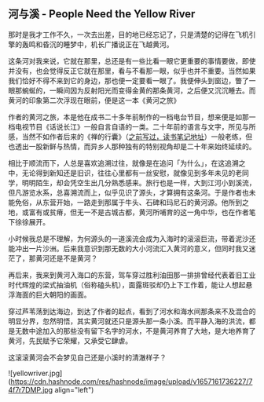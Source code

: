 ## 河与溪 - People Need the Yellow River

那时是我才工作不久，一次去出差，目的地已经忘记了，只是清楚的记得在飞机引擎的轰鸣和昏沉的睡梦中，机长广播说正在飞越黄河。

这条河对我来说，它就在那里，总还是有一些比看一眼它更重要的事情要做，即使并没有，也会觉得反正它就在那里，看与不看那一眼，似乎也并不重要。当然如果我们恰好不得不来到它的身边，那也便一定要看一眼了。我便伸头到窗边，瞥了一眼那蜿蜒的，一瞬间因为反射阳光而变得金黄的那条黄河，之后便又沉沉睡去。而黄河的印象第二次浮现在眼前，便是这一本《黄河之旅》

作者的黄河之旅，本是他在成书二十多年前制作的一档电台节目，想来便是如那一档电视节目《话说长江》一般自言自语的一类。二十年前的语言与文字，所见与所感，当然不如作者后来的《禅的行囊》（[之前写过，读书笔记地址](https://someonegao.com/go-with-bill-porter)）一般老练，但也透出一股新鲜与热情，而异乡人那种独有的特别视角却是二十年来始终延续的。

相比于顺流而下，人总是喜欢追溯过往，就像是在追问「为什么」，在这追溯之中，无论得到新知还是旧识，往往心里都有一丝安慰，就像见到多年未见的老同学，明明陌生，却会凭空生出几分熟悉感来。旅行也是一样，大到江河小到溪流，但凡游览水系，总喜溯流而上，似乎见识了源头，才算拥有这条河。于是作者也未能免俗，从东营开始，一路走到那属于牛头、石碑和玛尼石的黄河源。他所到之地，或富有或贫瘠，但无一不是古城古都，黄河所哺育的这一角中华，也在作者笔下徐徐展开。

小时候我总是不理解，为何源头的一道溪流会成为入海时的滚滚巨流，带着泥沙还能冲出一片沙洲。后来我意识到那无数的大小河流汇入黄河的意义，但同时我又迷茫了，那黄河还是不是黄河？

再后来，我来到黄河入海口的东营，驾车穿过胜利油田那一排排曾经代表着旧工业时代辉煌的梁式抽油机（俗称磕头机），面露斑驳却仍上下工作着，能让人想起悬浮海面的巨大朝阳的画面。

穿过芦苇荡到达海边，到达了作者的起点，看到了河水和海水间那条来不及混合的明显分界，忽然明悟，其实黄河就还只是源头那一条小溪。而平静入海的洪流，都是无数中途加入的那些没有留下名字的河水，不是黄河养育了大地，是大地养育了黄河，先民赋予它荣耀，又承受它肆虐。

这滚滚黄河会不会梦见自己还是小溪时的清澈样子？


![yellowriver.jpg](https://cdn.hashnode.com/res/hashnode/image/upload/v1657161736227/74f7r7DMP.jpg align="left")

